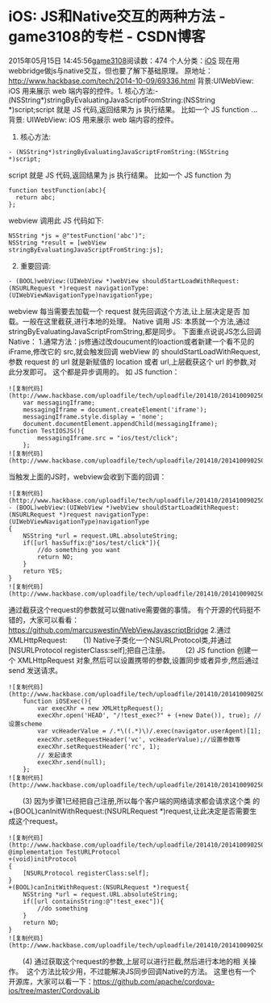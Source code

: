 # iOS: JS和Native交互的两种方法 - game3108的专栏 - CSDN博客
2015年05月15日 14:45:56[game3108](https://me.csdn.net/game3108)阅读数：474
个人分类：[iOS](https://blog.csdn.net/game3108/article/category/2844789)
现在用webbridge做js与native交互，但也要了解下基础原理。
原地址：http://www.hackbase.com/tech/2014-10-09/69336.html
背景:UIWebView: iOS 用来展示 web 端内容的控件。1. 核心方法:- (NSString*)stringByEvaluatingJavaScriptFromString:(NSString *)script;script 就是 JS 代码,返回结果为 js 执行结果。 比如一个 JS function ...
背景:
UIWebView: iOS 用来展示 web 端内容的控件。
1. 核心方法:
```
- (NSString*)stringByEvaluatingJavaScriptFromString:(NSString *)script;
```
script 就是 JS 代码,返回结果为 js 执行结果。 比如一个 JS function 为
```
function testFunction(abc){
  return abc;
};
```
webview 调用此 JS 代码如下:
```
NSString *js = @"testFunction('abc')";
NSString *result = [webView stringByEvaluatingJavaScriptFromString:js];
```
2. 重要回调:
```
- (BOOL)webView:(UIWebView *)webView shouldStartLoadWithRequest:(NSURLRequest *)request navigationType:(UIWebViewNavigationType)navigationType;
```
webview 每当需要去加载一个 request 就先回调这个方法,让上层决定是否 加载。一般在这里截获,进行本地的处理。
Native 调用 JS:
本质就一个方法,通过 stringByEvaluatingJavaScriptFromString,都是同步。
下面重点说说JS怎么回调Native：
1.通常方法：js修通过改doucument的loaction或者新建一个看不见的iFrame,修改它的 src,就会触发回调 webView 的 shouldStartLoadWithRequest,参数 request 的 url 就是新赋值的 location 或者 url,上层截获这个 url 的参数,对此分发即可。 这个都是异步调用的。
如 JS function：
```
![复制代码](http://www.hackbase.com/uploadfile/tech/uploadfile/201410/20141009025059392.gif)
    var messagingIframe;
    messagingIframe = document.createElement('iframe');
    messagingIframe.style.display = 'none';
    document.documentElement.appendChild(messagingIframe);
function TestIOSJS(){
        messagingIframe.src = "ios/test/click";
    };
![复制代码](http://www.hackbase.com/uploadfile/tech/uploadfile/201410/20141009025059392.gif)
```
当触发上面的JS时，webview会收到下面的回调：
```
![复制代码](http://www.hackbase.com/uploadfile/tech/uploadfile/201410/20141009025059392.gif)
- (BOOL)webView:(UIWebView *)webView shouldStartLoadWithRequest:(NSURLRequest *)request navigationType:(UIWebViewNavigationType)navigationType
{
    NSString *url = request.URL.absoluteString;
    if([url hasSuffix:@"ios/test/click"]){
        //do something you want
        return NO;
    }
    return YES;
}
![复制代码](http://www.hackbase.com/uploadfile/tech/uploadfile/201410/20141009025059392.gif)
```
通过截获这个request的参数就可以做native需要做的事情。
有个开源的代码挺不错的，大家可以看看：https://github.com/marcuswestin/WebViewJavascriptBridge
2.通过XMLHttpRequest:
　　(1) Native子类化一个NSURLProtocol类,并通过[NSURLProtocol registerClass:self];把自己注册。
　　(2) JS function 创建一个 XMLHttpRequest 对象,然后可以设置携带的参数,设置同步或者异步,然后通过 send 发送请求。
```
![复制代码](http://www.hackbase.com/uploadfile/tech/uploadfile/201410/20141009025059392.gif)
    function iOSExec(){
        var execXhr = new XMLHttpRequest();
        execXhr.open('HEAD', "/!test_exec?" + (+new Date()), true); //设置scheme
        var vcHeaderValue = /.*\((.*)\)/.exec(navigator.userAgent)[1];
        execXhr.setRequestHeader('vc', vcHeaderValue);//设置参数等
        execXhr.setRequestHeader('rc', 1);
        // 发起请求
        execXhr.send(null);
    };
![复制代码](http://www.hackbase.com/uploadfile/tech/uploadfile/201410/20141009025059392.gif)
```
　　(3) 因为步骤1已经把自己注册,所以每个客户端的网络请求都会请求这个类 的+(BOOL)canInitWithRequest:(NSURLRequest *)request,让此决定是否需要生成这个request。
```
![复制代码](http://www.hackbase.com/uploadfile/tech/uploadfile/201410/20141009025059392.gif)
@implementation TestURLProtocol
+(void)initProtocol
{
    [NSURLProtocol registerClass:self];
}
+(BOOL)canInitWithRequest:(NSURLRequest *)request{
    NSString *url = request.URL.absoluteString;
    if([url containsString:@"!test_exec"]){
        //do something
    }
    return NO;
}
![复制代码](http://www.hackbase.com/uploadfile/tech/uploadfile/201410/20141009025059392.gif)
```
　　(4) 通过获取这个request的参数,上层可以进行拦截,然后进行本地的相 关操作。 
这个方法比较少用，不过能解决JS同步回调Native的方法。
这里也有一个开源库，大家可以看一下：https://github.com/apache/cordova-ios/tree/master/CordovaLib

